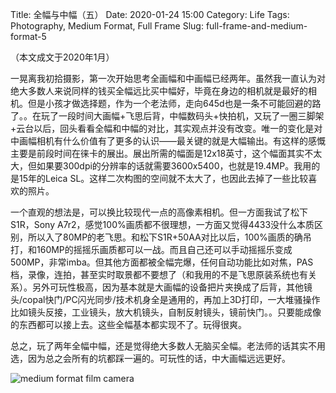 Title: 全幅与中幅（五）
Date: 2020-01-24 15:00
Category: Life
Tags: Photography, Medium Format, Full Frame
Slug: full-frame-and-medium-format-5

（本文成文于2020年1月）

一晃离我初拾摄影，第一次开始思考全画幅和中画幅已经两年。虽然我一直认为对绝大多数人来说同样的钱买全幅远比买中幅好，毕竟在身边的相机就是最好的相机。但是小孩才做选择题，作为一个老法师，走向645d也是一条不可能回避的路了。。在玩了一段时间大画幅+飞思后背，中幅数码头+快拍机，又玩了一圈三脚架+云台以后，回头看看全幅和中幅的对比，其实观点并没有改变。唯一的变化是对中画幅相机有什么价值有了更多的认识——最关键的就是大幅输出。有这样的感慨主要是前段时间在徕卡的展出。展出所需的幅面是12x18英寸，这个幅面其实不太大，但如果要300dpi的分辨率的话就需要3600x5400，也就是19.4MP。我用的是15年的Leica SL。这样二次构图的空间就不太大了，也因此去掉了一些比较喜欢的照片。

一个直观的想法是，可以换比较现代一点的高像素相机。但一方面我试了松下S1R，Sony A7r2，感觉100%画质都不很理想，一方面又觉得4433没什么本质区别，所以入了80MP的老飞思。和松下S1R+50AA对比以后，100%画质的确吊打，和160MP的摇摇乐画质都可以一战。而且自己还可以手动摇摇乐变成500MP，非常imba。但其他方面都被全幅完爆，任何自动功能比如对焦，PAS档，录像，连拍，甚至实时取景都不要想了（和我用的不是飞思原装系统也有关系）。另外可玩性极高，因为基本就是大画幅的设备把片夹换成了后背，其他镜头/copal快门/PC闪光同步/技术机身全是通用的，再加上3D打印，一大堆骚操作比如镜头反接，工业镜头，放大机镜头，自制反射镜头，镜前快门。。只要能成像的东西都可以接上去。这些全幅基本都实现不了。玩得很爽。

总之，玩了两年全幅中幅，还是觉得绝大多数人无脑买全幅。老法师的话其实不用选，因为总之会所有的坑都踩一遍的。可玩性的话，中大画幅远远更好。

![medium format film camera](/images/medium-format-gx28.jpg)
